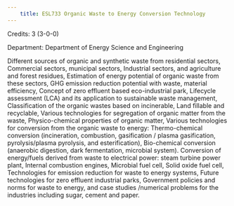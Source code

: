 ```yaml
---
    title: ESL733 Organic Waste to Energy Conversion Technology
---
```

Credits: 3 (3-0-0)

Department: Department of Energy Science and Engineering

Different sources of organic and synthetic waste from residential sectors, Commercial sectors, municipal sectors, Industrial sectors, and agriculture and forest residues, Estimation of energy potential of organic waste from these sectors, GHG emission reduction potential with waste, material efficiency, Concept of zero effluent based eco-industrial park, Lifecycle assessment (LCA) and its application to sustainable waste management, Classification of the organic wastes based on incinerable, Land fillable and recyclable, Various technologies for segregation of organic matter from the waste, Physico-chemical properties of organic matter, Various technologies for conversion from the organic waste to energy: Thermo-chemical conversion (incineration, combustion, gasification / plasma gasification, pyrolysis/plasma pyrolysis, and esterification), Bio-chemical conversion (anaerobic digestion, dark fermentation, microbial system). Conversion of energy/fuels derived from waste to electrical power: steam turbine power plant, Internal combustion engines, Microbial fuel cell, Solid oxide fuel cell, Technologies for emission reduction for waste to energy systems, Future technologies for zero effluent industrial parks, Government policies and norms for waste to energy, and case studies /numerical problems for the industries including sugar, cement and paper.